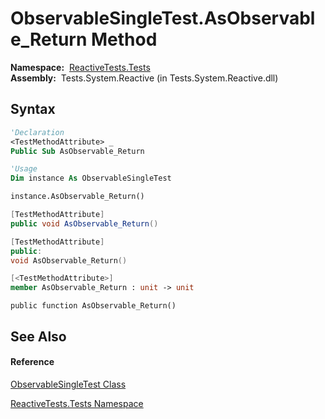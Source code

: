 # ObservableSingleTest.AsObservable\_Return Method

**Namespace:**  [ReactiveTests.Tests](ReactiveTests.Tests\ReactiveTests.Tests.md)  
**Assembly:**  Tests.System.Reactive (in Tests.System.Reactive.dll)

## Syntax

```vb
'Declaration
<TestMethodAttribute> _
Public Sub AsObservable_Return
```

```vb
'Usage
Dim instance As ObservableSingleTest

instance.AsObservable_Return()
```

```csharp
[TestMethodAttribute]
public void AsObservable_Return()
```

```c++
[TestMethodAttribute]
public:
void AsObservable_Return()
```

```fsharp
[<TestMethodAttribute>]
member AsObservable_Return : unit -> unit 
```

```jscript
public function AsObservable_Return()
```

## See Also

#### Reference

[ObservableSingleTest Class](ObservableSingleTest\ObservableSingleTest.md)

[ReactiveTests.Tests Namespace](ReactiveTests.Tests\ReactiveTests.Tests.md)
